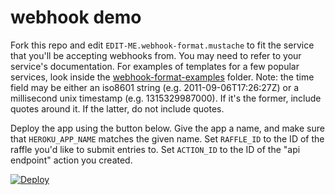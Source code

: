 # webhook demo

Fork this repo and edit `EDIT-ME.webhook-format.mustache` to fit the service that you'll be accepting webhooks from. You may need to refer to your service's documentation. For examples of templates for a few popular services, look inside the [webhook-format-examples](webhook-format-examples/) folder. Note: the time field may be either an iso8601 string (e.g. 2011-09-06T17:26:27Z) or a millisecond unix timestamp (e.g. 1315329987000). If it's the former, include quotes around it. If the latter, do not include quotes.

Deploy the app using the button below. Give the app a name, and make sure that `HEROKU_APP_NAME` matches the given name. Set `RAFFLE_ID` to the ID of the raffle you'd like to submit entries to. Set `ACTION_ID` to the ID of the "api endpoint" action you created.

[![Deploy](https://www.herokucdn.com/deploy/button.svg)](https://heroku.com/deploy)
